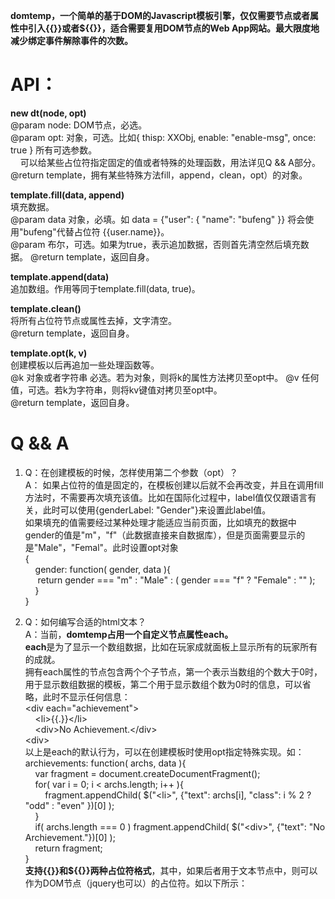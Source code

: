 ﻿**domtemp，一个简单的基于DOM的Javascript模板引擎，仅仅需要节点或者属性中引入{{}}或者${{}}，适合需要复用DOM节点的Web App网站。最大限度地减少绑定事件解除事件的次数。**  
# API：  
**new dt(node, opt)**  
@param node: DOM节点，必选。  
@param opt: 对象，可选。比如{ thisp: XXObj, enable: "enable-msg", once: true } 所有可选参数。  
&nbsp;&nbsp;&nbsp;&nbsp;可以给某些占位符指定固定的值或者特殊的处理函数，用法详见Q && A部分。  
@return template，拥有某些特殊方法fill，append，clean，opt）的对象。  

**template.fill(data, append)**  
填充数据。  
@param data 对象，必填。如 data = {"user": { "name": "bufeng" }} 将会使用"bufeng"代替占位符 {{user.name}}。  
@param 布尔，可选。如果为true，表示追加数据，否则首先清空然后填充数据。
@return template，返回自身。 
  
**template.append(data)**  
追加数组。作用等同于template.fill(data, true)。  
  
**template.clean()**  
将所有占位符节点或属性去掉，文字清空。  
@return template，返回自身。  

**template.opt(k, v)**  
创建模板以后再追加一些处理函数等。  
@k 对象或者字符串 必选。若为对象，则将k的属性方法拷贝至opt中。
@v 任何值，可选。若k为字符串，则将kv键值对拷贝至opt中。  
@return template，返回自身。  

# Q && A
1. Q：在创建模板的时候，怎样使用第二个参数（opt）？  
A： 如果占位符的值是固定的，在模板创建以后就不会再改变，并且在调用fill方法时，不需要再次填充该值。比如在国际化过程中，label值仅仅跟语言有关，此时可以使用{genderLabel: "Gender"}来设置此label值。  
如果填充的值需要经过某种处理才能适应当前页面，比如填充的数据中gender的值是"m"，"f"（此数据直接来自数据库），但是页面需要显示的是"Male"，"Femal"。此时设置opt对象  
{   
&nbsp;&nbsp;&nbsp;&nbsp;gender: function( gender, data ){  
&nbsp;&nbsp;&nbsp;&nbsp;	return gender === "m" : "Male" : ( gender === "f" ? "Female" : "" );  
&nbsp;&nbsp;&nbsp;&nbsp;}  
}  

2. Q：如何编写合适的html文本？  
A：当前，**domtemp占用一个自定义节点属性each。**  
**each**是为了显示一个数组数据，比如在玩家成就面板上显示所有的玩家所有的成就。  
拥有each属性的节点包含两个个子节点，第一个表示当数组的个数大于0时，用于显示数组数据的模板，第二个用于显示数组个数为0时的信息，可以省略，此时不显示任何信息：  
&lt;div each="achievement"&gt;  
&nbsp;&nbsp;&nbsp;&nbsp;&lt;li&gt;{{.}}&lt;/li&gt;  
&nbsp;&nbsp;&nbsp;&nbsp;&lt;div&gt;No Achievement.&lt;/div&gt;  
&lt;div&gt;    
以上是each的默认行为，可以在创建模板时使用opt指定特殊实现。如：  
archievements: function( archs, data ){  
&nbsp;&nbsp;&nbsp;&nbsp;var fragment = document.createDocumentFragment();  
&nbsp;&nbsp;&nbsp;&nbsp;for( var i = 0; i < archs.length; i++ ){  
&nbsp;&nbsp;&nbsp;&nbsp;&nbsp;&nbsp;&nbsp;&nbsp;fragment.appendChild( $("&lt;li&gt;", {"text": archs[i], "class": i % 2 ? "odd" : "even" })[0] );  
&nbsp;&nbsp;&nbsp;&nbsp;}  
&nbsp;&nbsp;&nbsp;&nbsp;if( archs.length === 0 ) fragment.appendChild( $("&lt;div&gt;", {"text": "No Archievement."})[0] );  
&nbsp;&nbsp;&nbsp;&nbsp;return fragment;  
}  
**支持{{}}和${{}}两种占位符格式**，其中，如果后者用于文本节点中，则可以作为DOM节点（jquery也可以）的占位符。如以下所示：  
